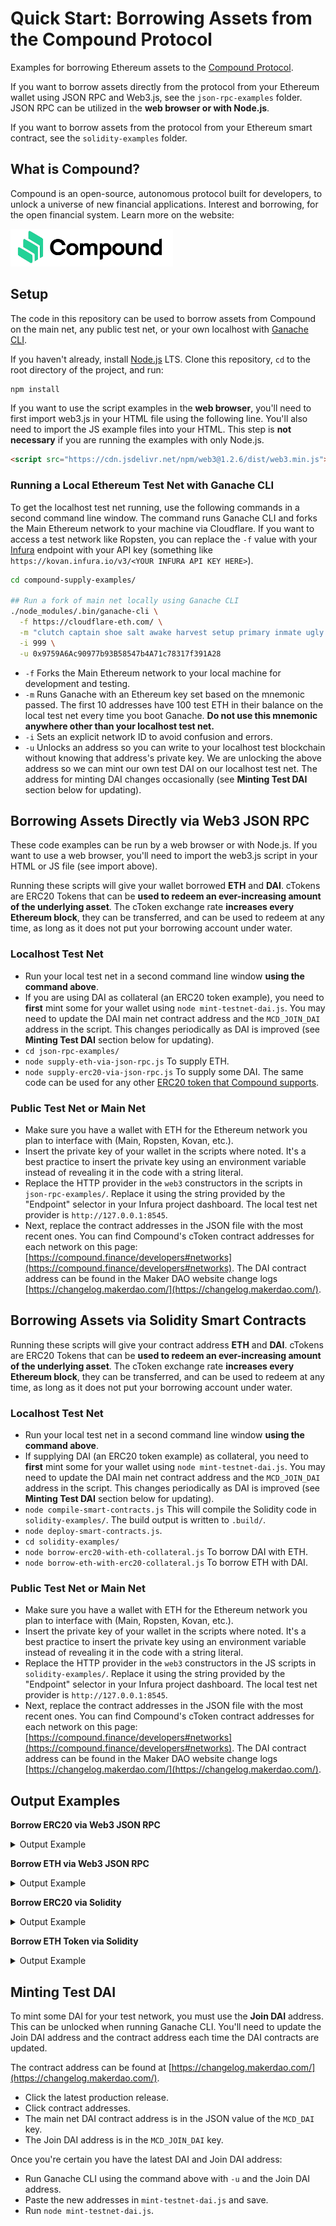 # Quick Start: Borrowing Assets from the Compound Protocol

Examples for borrowing Ethereum assets to the [Compound Protocol](https://compound.finance/?ref=github&user=ajb413&repo=compound-borrow-examples).

If you want to borrow assets directly from the protocol from your Ethereum wallet using JSON RPC and Web3.js, see the `json-rpc-examples` folder. JSON RPC can be utilized in the **web browser or with Node.js**.

If you want to borrow assets from the protocol from your Ethereum smart contract, see the `solidity-examples` folder.

## What is Compound?
Compound is an open-source, autonomous protocol built for developers, to unlock a universe of new financial applications. Interest and borrowing, for the open financial system. Learn more on the website:

<a href="https://compound.finance/?ref=github&user=ajb413&repo=compound-supply-examples">
    <img alt="Compound Finance" src="https://raw.githubusercontent.com/ajb413/compound-interest-alerts/master/compound-finance-logo.png" width=260 height=60/>
</a>

## Setup
The code in this repository can be used to borrow assets from Compound on the main net, any public test net, or your own localhost with [Ganache CLI](https://github.com/trufflesuite/ganache-cli).

If you haven't already, install [Node.js](https://nodejs.org/) LTS. Clone this repository, `cd` to the root directory of the project, and run:
```bash
npm install
```

If you want to use the script examples in the **web browser**, you'll need to first import web3.js in your HTML file using the following line. You'll also need to import the JS example files into your HTML. This step is **not necessary** if you are running the examples with only Node.js.
```html
<script src="https://cdn.jsdelivr.net/npm/web3@1.2.6/dist/web3.min.js"></script>
```

### Running a Local Ethereum Test Net with Ganache CLI
To get the localhost test net running, use the following commands in a second command line window. The command runs Ganache CLI and forks the Main Ethereum network to your machine via Cloudflare. If you want to access a test network like Ropsten, you can replace the `-f` value with your [Infura](https://infura.io/) endpoint with your API key (something like `https://kovan.infura.io/v3/<YOUR INFURA API KEY HERE>`).
```bash
cd compound-supply-examples/

## Run a fork of main net locally using Ganache CLI
./node_modules/.bin/ganache-cli \
  -f https://cloudflare-eth.com/ \
  -m "clutch captain shoe salt awake harvest setup primary inmate ugly among become" \
  -i 999 \
  -u 0x9759A6Ac90977b93B58547b4A71c78317f391A28
```

- `-f` Forks the Main Ethereum network to your local machine for development and testing.
- `-m` Runs Ganache with an Ethereum key set based on the mnemonic passed. The first 10 addresses have 100 test ETH in their balance on the local test net every time you boot Ganache. **Do not use this mnemonic anywhere other than your localhost test net.**
- `-i` Sets an explicit network ID to avoid confusion and errors.
- `-u` Unlocks an address so you can write to your localhost test blockchain without knowing that address's private key. We are unlocking the above address so we can mint our own test DAI on our localhost test net. The address for minting DAI changes occasionally (see **Minting Test DAI** section below for updating).

## Borrowing Assets Directly via Web3 JSON RPC
These code examples can be run by a web browser or with Node.js. If you want to use a web browser, you'll need to import the web3.js script in your HTML or JS file (see import above).

Running these scripts will give your wallet borrowed **ETH** and **DAI**. cTokens are ERC20 Tokens that can be **used to redeem an ever-increasing amount of the underlying asset**. The cToken exchange rate **increases every Ethereum block**, they can be transferred, and can be used to redeem at any time, as long as it does not put your borrowing account under water.

### Localhost Test Net
- Run your local test net in a second command line window **using the command above**.
- If you are using DAI as collateral (an ERC20 token example), you need to **first** mint some for your wallet using `node mint-testnet-dai.js`. You may need to update the DAI main net contract address and the `MCD_JOIN_DAI` address in the script. This changes periodically as DAI is improved (see **Minting Test DAI** section below for updating).
- `cd json-rpc-examples/`
- `node supply-eth-via-json-rpc.js` To supply ETH.
- `node supply-erc20-via-json-rpc.js` To supply some DAI. The same code can be used for any other [ERC20 token that Compound supports](https://compound.finance/markets?ref=github&user=ajb413&repo=compound-supply-examples).

### Public Test Net or Main Net
- Make sure you have a wallet with ETH for the Ethereum network you plan to interface with (Main, Ropsten, Kovan, etc.).
- Insert the private key of your wallet in the scripts where noted. It's a best practice to insert the private key using an environment variable instead of revealing it in the code with a string literal.
- Replace the HTTP provider in the `web3` constructors in the scripts in `json-rpc-examples/`. Replace it using the string provided by the "Endpoint" selector in your Infura project dashboard. The local test net provider is `http://127.0.0.1:8545`.
- Next, replace the contract addresses in the JSON file with the most recent ones. You can find Compound's cToken contract addresses for each network on this page: [https://compound.finance/developers#networks](https://compound.finance/developers#networks). The DAI contract address can be found in the Maker DAO website change logs [https://changelog.makerdao.com/](https://changelog.makerdao.com/).

## Borrowing Assets via Solidity Smart Contracts
Running these scripts will give your contract address **ETH** and **DAI**. cTokens are ERC20 Tokens that can be **used to redeem an ever-increasing amount of the underlying asset**. The cToken exchange rate **increases every Ethereum block**, they can be transferred, and can be used to redeem at any time, as long as it does not put your borrowing account under water.

### Localhost Test Net
- Run your local test net in a second command line window **using the command above**.
- If supplying DAI (an ERC20 token example) as collateral, you need to **first** mint some for your wallet using `node mint-testnet-dai.js`. You may need to update the DAI main net contract address and the `MCD_JOIN_DAI` address in the script. This changes periodically as DAI is improved (see **Minting Test DAI** section below for updating).
- `node compile-smart-contracts.js` This will compile the Solidity code in `solidity-examples/`. The build output is written to `.build/`.
- `node deploy-smart-contracts.js`.
- `cd solidity-examples/`
- `node borrow-erc20-with-eth-collateral.js` To borrow DAI with ETH.
- `node borrow-eth-with-erc20-collateral.js` To borrow ETH with DAI.

### Public Test Net or Main Net
- Make sure you have a wallet with ETH for the Ethereum network you plan to interface with (Main, Ropsten, Kovan, etc.).
- Insert the private key of your wallet in the scripts where noted. It's a best practice to insert the private key using an environment variable instead of revealing it in the code with a string literal.
- Replace the HTTP provider in the `web3` constructors in the JS scripts in `solidity-examples/`. Replace it using the string provided by the "Endpoint" selector in your Infura project dashboard. The local test net provider is `http://127.0.0.1:8545`.
- Next, replace the contract addresses in the JSON file with the most recent ones. You can find Compound's cToken contract addresses for each network on this page: [https://compound.finance/developers#networks](https://compound.finance/developers#networks). The DAI contract address can be found in the Maker DAO website change logs [https://changelog.makerdao.com/](https://changelog.makerdao.com/).

## Output Examples

**Borrow ERC20 via Web3 JSON RPC**

<details><summary>Output Example</summary>
<p>

```
My Wallet's  ETH Balance: 100
My Wallet's cETH Balance: 0
My Wallet's  DAI Balance: 0

Supplying ETH to Compound as collateral (you will get cETH in return)...

My Wallet's  ETH Balance: 98.9978876
My Wallet's cETH Balance: 49.97131893
My Wallet's  DAI Balance: 0

Entering market (via Comptroller contract) for ETH (as collateral)...
Calculating your liquid assets in Compound...
Fetching cETH collateral factor...
Fetching DAI price from the price oracle...
Fetching borrow rate per block for DAI borrowing...

You have 0.749999999913076963 of LIQUID assets (worth of ETH) pooled in Compound.
You can borrow up to 75% of your TOTAL assets supplied to Compound as DAI.
1 DAI == 0.004205 ETH
You can borrow up to 178.3599922379794 DAI from Compound.
NEVER borrow near the maximum amount because your account will be instantly liquidated.

Your borrowed amount INCREASES (3.8729687868e-8 * borrowed amount) DAI per block.
This is based on the current borrow rate.

Now attempting to borrow 50 DAI...
My Wallet's  ETH Balance: 98.98883272
My Wallet's cETH Balance: 49.97131893
My Wallet's  DAI Balance: 50

Fetching DAI borrow balance from cDAI contract...
Borrow balance is 50 DAI

This part is when you do something with those borrowed assets!

Now repaying the borrow...
Approving DAI to be transferred from your wallet to the cDAI contract...

Borrow repaid.

My Wallet's  ETH Balance: 98.98353318
My Wallet's cETH Balance: 49.97131893
My Wallet's  DAI Balance: 0

```
</p>
</details>

**Borrow ETH via Web3 JSON RPC**

<details><summary>Output Example</summary>
<p>

```
My Wallet's  ETH Balance: 100
My Wallet's cDAI Balance: 0
My Wallet's  DAI Balance: 500

Approving DAI to be transferred from your wallet to the cDAI contract...

Supplying DAI to Compound as collateral (you will get cDAI in return)...

My Wallet's  ETH Balance: 99.99413216
My Wallet's cDAI Balance: 738.43696251
My Wallet's  DAI Balance: 485

Entering market (via Comptroller contract) for ETH (as collateral)...
Calculating your liquid assets in Compound...
Fetching Compound's DAI collateral factor...
Fetching DAI price from the price oracle...
Fetching borrow rate per block for ETH borrowing...

You have 0.047306012369014631 of LIQUID assets (worth of ETH) pooled in Compound.
You can borrow up to 75% of your TOTAL assets supplied to Compound as ETH.
1 DAI == 0.004205 ETH
You can borrow up to 0.047306012369014631 ETH from Compound.
NEVER borrow near the maximum amount because your account will be instantly liquidated.

Your borrowed amount INCREASES (9.667017768e-9 * borrowed amount) ETH per block.
This is based on the current borrow rate.

Now attempting to borrow 0.02 ETH...
My Wallet's  ETH Balance: 100.00848898
My Wallet's cDAI Balance: 738.43696251
My Wallet's  DAI Balance: 485

Fetching your ETH borrow balance from cETH contract...
Borrow balance is 0.02 ETH

This part is when you do something with those borrowed assets!

Now repaying the borrow...

Borrow repaid.

My Wallet's  ETH Balance: 99.98644126
My Wallet's cDAI Balance: 738.43696251
My Wallet's  DAI Balance: 485
```
</p>
</details>

**Borrow ERC20 via Solidity**

<details><summary>Output Example</summary>
<p>

```
My Wallet's   ETH Balance: 99.97545332
MyContract's  ETH Balance: 0
MyContract's cETH Balance: 0
MyContract's  DAI Balance: 0

Calling MyContract.supplyEthBorrowErc20 with 1 ETH for collateral...

My Wallet's   ETH Balance: 98.96209
MyContract's  ETH Balance: 0
MyContract's cETH Balance: 49.97131876
MyContract's  DAI Balance: 10

Now repaying the borrow...

My Wallet's   ETH Balance: 98.95721348
MyContract's  ETH Balance: 0
MyContract's cETH Balance: 49.97131876
MyContract's  DAI Balance: 0
```
</p>
</details>

**Borrow ETH Token via Solidity**

<details><summary>Output Example</summary>
<p>

```
My Wallet's   DAI Balance: 500
MyContract's  ETH Balance: 0
MyContract's cETH Balance: 0
MyContract's  DAI Balance: 0
MyContract's cDAI Balance: 0

Sending 15 DAI to MyContract so it can provide collateral...

My Wallet's   DAI Balance: 485
MyContract's  ETH Balance: 0
MyContract's cETH Balance: 0
MyContract's  DAI Balance: 15
MyContract's cDAI Balance: 0

Calling MyContract.supplyErc20BorrowEth with 15 DAI for collateral...

My Wallet's   DAI Balance: 485
MyContract's  ETH Balance: 0.02
MyContract's cETH Balance: 0
MyContract's  DAI Balance: 0
MyContract's cDAI Balance: 738.43236084

Now repaying the borrow...

My Wallet's   DAI Balance: 485
MyContract's  ETH Balance: 0
MyContract's cETH Balance: 0
MyContract's  DAI Balance: 0
MyContract's cDAI Balance: 738.43236084
```
</p>
</details>

## Minting Test DAI
To mint some DAI for your test network, you must use the **Join DAI** address. This can be unlocked when running Ganache CLI. You'll need to update the Join DAI address and the contract address each time the DAI contracts are updated. 

The contract address can be found at [https://changelog.makerdao.com/](https://changelog.makerdao.com/).

- Click the latest production release.
- Click contract addresses.
- The main net DAI contract address is in the JSON value of the `MCD_DAI` key.
- The Join DAI address is in the `MCD_JOIN_DAI` key.

Once you're certain you have the latest DAI and Join DAI address:

- Run Ganache CLI using the command above with `-u` and the Join DAI address.
- Paste the new addresses in `mint-testnet-dai.js` and save.
- Run `node mint-testnet-dai.js`.

